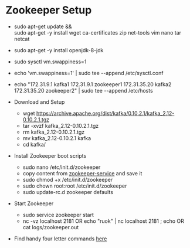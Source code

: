 # Zookeeper Setup

- sudo apt-get update && \
      sudo apt-get -y install wget ca-certificates zip net-tools vim nano tar netcat

- sudo apt-get -y install openjdk-8-jdk

- sudo sysctl vm.swappiness=1

- echo 'vm.swappiness=1' | sudo tee --append /etc/sysctl.conf

- echo "172.31.9.1 kafka1
172.31.9.1 zookeeper1
172.31.35.20 kafka2
172.31.35.20 zookeeper2" | sudo tee --append /etc/hosts

- Download and Setup
    - wget https://archive.apache.org/dist/kafka/0.10.2.1/kafka_2.12-0.10.2.1.tgz
    - tar -xvzf kafka_2.12-0.10.2.1.tgz
    - rm kafka_2.12-0.10.2.1.tgz
    - mv kafka_2.12-0.10.2.1 kafka
    - cd kafka/


- Install Zookeeper boot scripts
    - sudo nano /etc/init.d/zookeeper
    - copy content from [zookeeper-service](https://github.com/MetaArivu/Kafka-examples/blob/main/08-cluster-setup/zookeeper-service) and save it
    - sudo chmod +x /etc/init.d/zookeeper
    - sudo chown root:root /etc/init.d/zookeeper
    - sudo update-rc.d zookeeper defaults

- Start Zookeeper
    - sudo service zookeeper start
    - nc -vz localhost 2181 OR echo "ruok" | nc localhost 2181 ; echo OR cat logs/zookeeper.out


- Find handy four letter commands [here](https://zookeeper.apache.org/doc/r3.4.8/zookeeperAdmin.html#sc_zkCommands)


